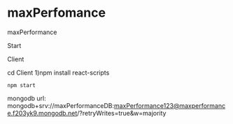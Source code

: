 # maxPerfomance


maxPerformance

Start

Client

cd Client 1)npm install react-scripts

    npm start

mongodb url: mongodb+srv://maxPerformanceDB:maxPerformance123@maxperformance.f203yk9.mongodb.net/?retryWrites=true&w=majority
